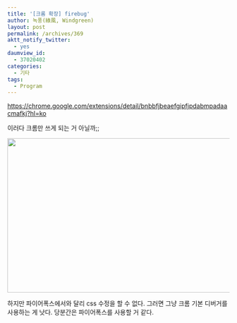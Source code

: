 ```yaml
---
title: '[크롬 확장] firebug'
author: 녹풍(綠風, Windgreen)
layout: post
permalink: /archives/369
aktt_notify_twitter:
  - yes
daumview_id:
  - 37020402
categories:
  - 기타
tags:
  - Program
---
```

<a href="https://chrome.google.com/extensions/detail/bmagokdooijbeehmkpknfglimnifench?hl=ko" target="_blank">https://chrome.google.com/extensions/detail/bnbbfjbeaefgipfjpdabmpadaacmafkj?hl=ko</a>

이러다 크롬만 쓰게 되는 거 아닐까;;

<img src="http://dl.dropboxusercontent.com/u/15546257/blog/mytory/old-images/1/cfile7.uf.1252854F4D4BC8A21E753E.png" class="aligncenter" width="580" height="350" alt="" />

하지만 파이어폭스에서와 달리 css 수정을 할 수 없다. 그러면 그냥 크롬 기본 디버거를 사용하는 게 낫다. 당분간은 파이어폭스를 사용할 거 같다.